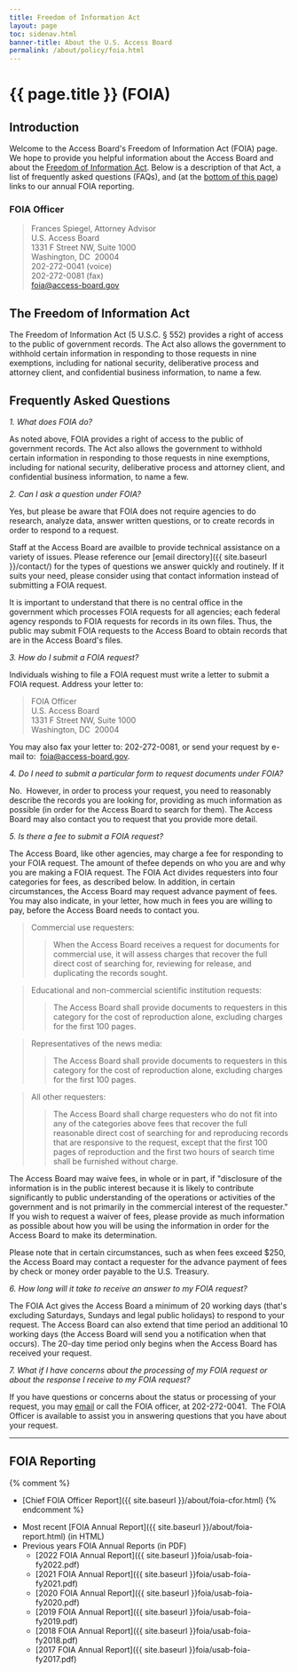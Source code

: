 ```yaml
---
title: Freedom of Information Act
layout: page
toc: sidenav.html
banner-title: About the U.S. Access Board
permalink: /about/policy/foia.html
---
```


# {{ page.title }} (FOIA)

## Introduction

Welcome to the Access Board's Freedom of Information Act (FOIA) page.  We hope to provide you helpful information about the Access Board and about the [Freedom of Information Act](http://www.justice.gov/oip/foia_updates/Vol_XVII_4/page2.htm).  Below is a description of that Act, a list of frequently asked questions (FAQs), and (at the [bottom of this page](#foia-reporting)) links to our annual FOIA reporting.

### FOIA Officer

> Frances Spiegel, Attorney Advisor  
> U.S. Access Board  
> 1331 F Street NW, Suite 1000  
> Washington, DC&nbsp; 20004  
> 202-272-0041 (voice)  
> 202-272-0081 (fax)  
> <foia@access-board.gov>

## The Freedom of Information Act

The Freedom of Information Act (5 U.S.C. § 552) provides a right of access to the public of government records.  The Act also allows the government to withhold certain information in responding to those requests in nine exemptions, including for national security, deliberative process and attorney client, and confidential business information, to name a few.

## Frequently Asked Questions

*1. What does FOIA do?*

As noted above, FOIA provides a right of access to the public of government records.  The Act also allows the government to withhold certain information in responding to those requests in nine exemptions, including for national security, deliberative process and attorney client, and confidential business information, to name a few.

*2. Can I ask a question under FOIA?*

Yes, but please be aware that FOIA does not require agencies to do research, analyze data, answer written questions, or to create records in order to respond to a request.

Staff at the Access Board are availble to provide technical assistance on a variety of issues.  Please reference our [email directory]({{ site.baseurl }}/contact/) for the types of questions we answer quickly and routinely.  If it suits your need, please consider using that contact information instead of submitting a FOIA request.

It is important to understand that there is no central office in the government which processes FOIA requests for all agencies; each federal agency responds to FOIA requests for records in its own files.  Thus, the public may submit FOIA requests to the Access Board to obtain records that are in the Access Board's files.

*3. How do I submit a FOIA request?*

Individuals wishing to file a FOIA request must write a letter to submit a FOIA request. Address your letter to:

> FOIA Officer  
> U.S. Access Board  
> 1331 F Street NW, Suite 1000  
> Washington, DC&nbsp; 20004

You may also fax your letter to: 202-272-0081, or send your request by e-mail to:&nbsp; <foia@access-board.gov>.

*4. Do I need to submit a particular form to request documents under FOIA?*

No.&nbsp; However, in order to process your request, you need to reasonably describe the records you are looking for, providing as much information as possible (in order for the Access Board to search for them). The Access Board may also contact you to request that you provide more detail.

*5. Is there a fee to submit a FOIA request?*

The Access Board, like other agencies, may charge a fee for responding to your FOIA request.  The amount of thefee depends on who you are and why you are making a FOIA request.  The FOIA Act divides requesters into four categories for fees, as described below.  In addition, in certain circumstances, the Access Board may request advance payment of fees.  You may also indicate, in your letter, how much in fees you are willing to pay, before the Access Board needs to contact you.

> Commercial use requesters:
>> When the Access Board receives a request for documents for commercial use, it will assess charges that recover the full direct cost of searching for, reviewing for release, and duplicating the records sought.

> Educational and non-commercial scientific institution requests:
>> The Access Board shall provide documents to requesters in this category for the cost of reproduction alone, excluding charges for the first 100 pages.

> Representatives of the news media:
>> The Access Board shall provide documents to requesters in this category for the cost of reproduction alone, excluding charges for the first 100 pages.

> All other requesters:
>> The Access Board shall charge requesters who do not fit into any of the categories above fees that recover the full reasonable direct cost of searching for and reproducing records that are responsive to the request, except that the first 100 pages of reproduction and the first two hours of search time shall be furnished without charge.

The Access Board may waive fees, in whole or in part, if "disclosure of the information is in the public interest because it is likely to contribute significantly to public understanding of the operations or activities of the government and is not primarily in the commercial interest of the requester."  If you wish to request a waiver of fees, please provide as much information as possible about how you will be using the information in order for the Access Board to make its determination.

Please note that in certain circumstances, such as when fees exceed $250, the Access Board may contact a requester for the advance payment of fees by check or money order payable to the U.S. Treasury.

*6. How long will it take to receive an answer to my FOIA request?*

The FOIA Act gives the Access Board a minimum of 20 working days (that's excluding Saturdays, Sundays and legal public holidays) to respond to your request.  The Access Board can also extend that time period an additional 10 working days (the Access Board will send you a notification when that occurs).  The 20-day time period only begins when the Access Board has received your request.

*7. What if I have concerns about the processing of my FOIA request or about the response I receive to my FOIA request?*

If you have questions or concerns about the status or processing of your request, you may [email](email:foia@access-board.gov) or call the FOIA officer, at 202-272-0041.&nbsp; The FOIA Officer is available to assist you in answering questions that you have about your request.

___

## FOIA Reporting

{% comment %}
- [Chief FOIA Officer Report]({{ site.baseurl }}/about/foia-cfor.html)
{% endcomment %}
* Most recent [FOIA Annual Report]({{ site.baseurl }}/about/foia-report.html) (in HTML)
* Previous years FOIA Annual Reports (in PDF)
    - [2022 FOIA Annual Report]({{ site.baseurl }}foia/usab-foia-fy2022.pdf)
    - [2021 FOIA Annual Report]({{ site.baseurl }}foia/usab-foia-fy2021.pdf)
    - [2020 FOIA Annual Report]({{ site.baseurl }}foia/usab-foia-fy2020.pdf)
    - [2019 FOIA Annual Report]({{ site.baseurl }}foia/usab-foia-fy2019.pdf)
    - [2018 FOIA Annual Report]({{ site.baseurl }}foia/usab-foia-fy2018.pdf)
    - [2017 FOIA Annual Report]({{ site.baseurl }}foia/usab-foia-fy2017.pdf)

